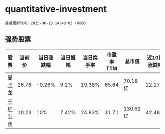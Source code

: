# quantitative-investment

`最后更新时间：2025-06-13 14:48:03 +0800`

## 强势股票

|股票|当前价|当日涨跌幅|当日振幅|当日换手率|市盈率TTM|总市值|近10日涨跌幅|
|----|----|----|----|----|----|----|----|
|[曼卡龙](https://xueqiu.com/S/SZ300945)|26.78|-0.26%|9.2%|19.38%|65.64|70.18亿|22.17%|
|[千红制药](https://xueqiu.com/S/SZ002550)|10.23|10%|7.42%|24.83%|31.71|130.92亿|42.48%|
